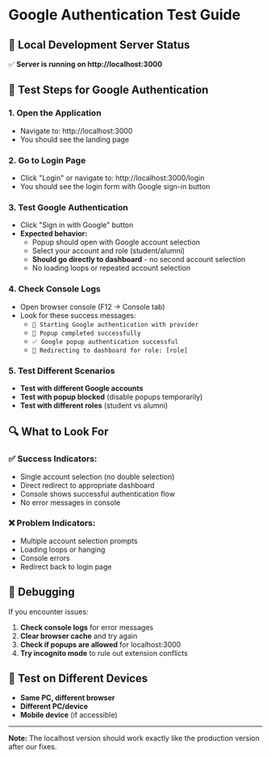 # Google Authentication Test Guide

## 🚀 Local Development Server Status
✅ **Server is running on http://localhost:3000**

## 🧪 Test Steps for Google Authentication

### 1. **Open the Application**
- Navigate to: http://localhost:3000
- You should see the landing page

### 2. **Go to Login Page**
- Click "Login" or navigate to: http://localhost:3000/login
- You should see the login form with Google sign-in button

### 3. **Test Google Authentication**
- Click "Sign in with Google" button
- **Expected behavior:**
  - Popup should open with Google account selection
  - Select your account and role (student/alumni)
  - **Should go directly to dashboard** - no second account selection
  - No loading loops or repeated account selection

### 4. **Check Console Logs**
- Open browser console (F12 → Console tab)
- Look for these success messages:
  - `🔧 Starting Google authentication with provider`
  - `🔧 Popup completed successfully`
  - `✅ Google popup authentication successful`
  - `🚀 Redirecting to dashboard for role: [role]`

### 5. **Test Different Scenarios**
- **Test with different Google accounts**
- **Test with popup blocked** (disable popups temporarily)
- **Test with different roles** (student vs alumni)

## 🔍 What to Look For

### ✅ **Success Indicators:**
- Single account selection (no double selection)
- Direct redirect to appropriate dashboard
- Console shows successful authentication flow
- No error messages in console

### ❌ **Problem Indicators:**
- Multiple account selection prompts
- Loading loops or hanging
- Console errors
- Redirect back to login page

## 🐛 Debugging

If you encounter issues:
1. **Check console logs** for error messages
2. **Clear browser cache** and try again
3. **Check if popups are allowed** for localhost:3000
4. **Try incognito mode** to rule out extension conflicts

## 📱 Test on Different Devices
- **Same PC, different browser**
- **Different PC/device**
- **Mobile device** (if accessible)

---
**Note:** The localhost version should work exactly like the production version after our fixes.
